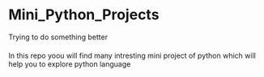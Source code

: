 # Mini_Python_Projects
Trying to do something better
####
In this repo yoou will find many intresting mini project of python which will help you to explore python language 
